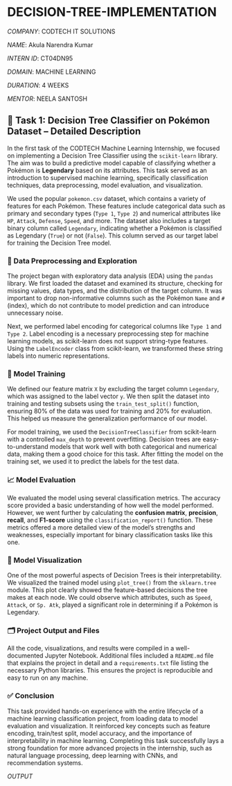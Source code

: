 # DECISION-TREE-IMPLEMENTATION

*COMPANY*: CODTECH IT SOLUTIONS

*NAME*: Akula Narendra Kumar

*INTERN ID*: CT04DN95

*DOMAIN*: MACHINE LEARNING

*DURATION*: 4 WEEKS

*MENTOR*: NEELA SANTOSH

## 🧠 Task 1: Decision Tree Classifier on Pokémon Dataset – Detailed Description

In the first task of the CODTECH Machine Learning Internship, we focused on implementing a Decision Tree Classifier using the `scikit-learn` library. The aim was to build a predictive model capable of classifying whether a Pokémon is **Legendary** based on its attributes. This task served as an introduction to supervised machine learning, specifically classification techniques, data preprocessing, model evaluation, and visualization.

We used the popular `pokemon.csv` dataset, which contains a variety of features for each Pokémon. These features include categorical data such as primary and secondary types (`Type 1`, `Type 2`) and numerical attributes like `HP`, `Attack`, `Defense`, `Speed`, and more. The dataset also includes a target binary column called `Legendary`, indicating whether a Pokémon is classified as Legendary (`True`) or not (`False`). This column served as our target label for training the Decision Tree model.

### 🧪 Data Preprocessing and Exploration

The project began with exploratory data analysis (EDA) using the `pandas` library. We first loaded the dataset and examined its structure, checking for missing values, data types, and the distribution of the target column. It was important to drop non-informative columns such as the Pokémon `Name` and `#` (index), which do not contribute to model prediction and can introduce unnecessary noise.

Next, we performed label encoding for categorical columns like `Type 1` and `Type 2`. Label encoding is a necessary preprocessing step for machine learning models, as scikit-learn does not support string-type features. Using the `LabelEncoder` class from scikit-learn, we transformed these string labels into numeric representations.

### 🧠 Model Training

We defined our feature matrix `X` by excluding the target column `Legendary`, which was assigned to the label vector `y`. We then split the dataset into training and testing subsets using the `train_test_split()` function, ensuring 80% of the data was used for training and 20% for evaluation. This helped us measure the generalization performance of our model.

For model training, we used the `DecisionTreeClassifier` from scikit-learn with a controlled `max_depth` to prevent overfitting. Decision trees are easy-to-understand models that work well with both categorical and numerical data, making them a good choice for this task. After fitting the model on the training set, we used it to predict the labels for the test data.

### 📈 Model Evaluation

We evaluated the model using several classification metrics. The accuracy score provided a basic understanding of how well the model performed. However, we went further by calculating the **confusion matrix**, **precision**, **recall**, and **F1-score** using the `classification_report()` function. These metrics offered a more detailed view of the model’s strengths and weaknesses, especially important for binary classification tasks like this one.

### 🌳 Model Visualization

One of the most powerful aspects of Decision Trees is their interpretability. We visualized the trained model using `plot_tree()` from the `sklearn.tree` module. This plot clearly showed the feature-based decisions the tree makes at each node. We could observe which attributes, such as `Speed`, `Attack`, or `Sp. Atk`, played a significant role in determining if a Pokémon is Legendary.

### 🗂 Project Output and Files

All the code, visualizations, and results were compiled in a well-documented Jupyter Notebook. Additional files included a `README.md` file that explains the project in detail and a `requirements.txt` file listing the necessary Python libraries. This ensures the project is reproducible and easy to run on any machine.

### ✅ Conclusion

This task provided hands-on experience with the entire lifecycle of a machine learning classification project, from loading data to model evaluation and visualization. It reinforced key concepts such as feature encoding, train/test split, model accuracy, and the importance of interpretability in machine learning. Completing this task successfully lays a strong foundation for more advanced projects in the internship, such as natural language processing, deep learning with CNNs, and recommendation systems.

*OUTPUT*


